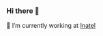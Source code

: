### Hi there 👋

🔭 I’m currently working at <a href="https://inatel.br/home/">Inatel</a>

<!--
**BlazeF35/BlazeF35** is a ✨ _special_ ✨ repository because its `README.md` (this file) appears on your GitHub profile.

Here are some ideas to get you started:

### 🔭 I’m currently working on <a href="https://inatel.br/home/">Inatel</a>
- 🌱 I’m currently learning ...
- 👯 I’m looking to collaborate on ...
- 🤔 I’m looking for help with ...
- 💬 Ask me about ...
- 📫 How to reach me: ...
- 😄 Pronouns: ...
- ⚡ Fun fact: ...
-->
